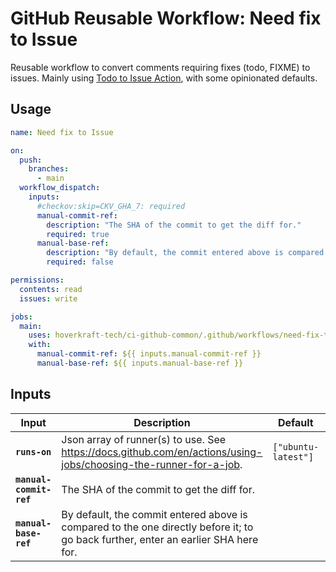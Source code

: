 <!-- start branding -->
<!-- end branding -->
<!-- start title -->

# GitHub Reusable Workflow: Need fix to Issue

<!-- end title -->
<!-- start badges -->
<!-- end badges -->
<!-- start description -->

Reusable workflow to convert comments requiring fixes (todo, FIXME) to issues.
Mainly using [Todo to Issue Action](https://github.com/alstr/todo-to-issue-action), with some opinionated defaults.

<!-- end description -->
<!-- start contents -->
<!-- end contents -->

## Usage

<!-- start usage -->

```yaml
name: Need fix to Issue

on:
  push:
    branches:
      - main
  workflow_dispatch:
    inputs:
      #checkov:skip=CKV_GHA_7: required
      manual-commit-ref:
        description: "The SHA of the commit to get the diff for."
        required: true
      manual-base-ref:
        description: "By default, the commit entered above is compared to the one directly before it; to go back further, enter an earlier SHA here."
        required: false

permissions:
  contents: read
  issues: write

jobs:
  main:
    uses: hoverkraft-tech/ci-github-common/.github/workflows/need-fix-to-issue.yml@0.22.3
    with:
      manual-commit-ref: ${{ inputs.manual-commit-ref }}
      manual-base-ref: ${{ inputs.manual-base-ref }}
```

<!-- end usage -->

## Inputs

<!-- start inputs -->

| **Input**                          | **Description**                                                                                                                    | **Default**                   | **Type** | **Required** |
| ---------------------------------- | ---------------------------------------------------------------------------------------------------------------------------------- | ----------------------------- | -------- | ------------ |
| **<code>runs-on</code>**           | Json array of runner(s) to use. See <https://docs.github.com/en/actions/using-jobs/choosing-the-runner-for-a-job>.                 | <code>["ubuntu-latest"]<code> | `string` | **false**    |
| **<code>manual-commit-ref</code>** | The SHA of the commit to get the diff for.                                                                                         | <code></code>                 | `string` | **false**    |
| **<code>manual-base-ref</code>**   | By default, the commit entered above is compared to the one directly before it; to go back further, enter an earlier SHA here for. | <code></code>                 | `string` | **false**    |

<!-- end inputs -->
<!-- start outputs -->
<!-- end outputs -->
<!-- start [.github/ghadocs/examples/] -->
<!-- end [.github/ghadocs/examples/] -->

